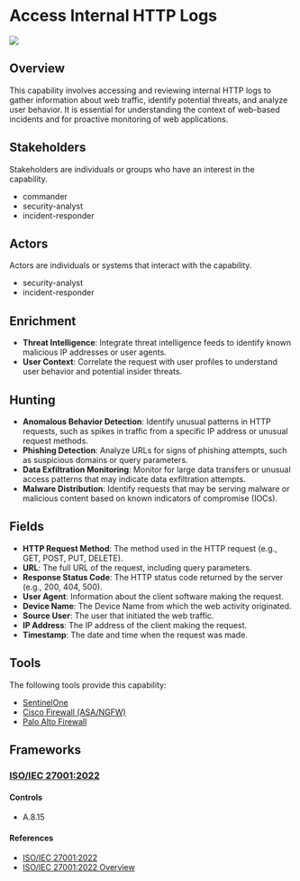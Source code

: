 # Access Internal HTTP Logs

![](https://img.shields.io/badge/P0001-preparation-white)

## Overview

This capability involves accessing and reviewing internal HTTP logs to gather information about web traffic, identify potential threats, and analyze user behavior. It is essential for understanding the context of web-based incidents and for proactive monitoring of web applications.

## Stakeholders
Stakeholders are individuals or groups who have an interest in the capability.

- commander
- security-analyst
- incident-responder

## Actors
Actors are individuals or systems that interact with the capability.

- security-analyst
- incident-responder

## Enrichment

- **Threat Intelligence**: Integrate threat intelligence feeds to identify known malicious IP addresses or user agents.
- **User Context**: Correlate the request with user profiles to understand user behavior and potential insider threats.

## Hunting

- **Anomalous Behavior Detection**: Identify unusual patterns in HTTP requests, such as spikes in traffic from a specific IP address or unusual request methods.
- **Phishing Detection**: Analyze URLs for signs of phishing attempts, such as suspicious domains or query parameters.
- **Data Exfiltration Monitoring**: Monitor for large data transfers or unusual access patterns that may indicate data exfiltration attempts.
- **Malware Distribution**: Identify requests that may be serving malware or malicious content based on known indicators of compromise (IOCs).

## Fields

- **HTTP Request Method**: The method used in the HTTP request (e.g., GET, POST, PUT, DELETE).
- **URL**: The full URL of the request, including query parameters.
- **Response Status Code**: The HTTP status code returned by the server (e.g., 200, 404, 500).
- **User Agent**: Information about the client software making the request.
- **Device Name**: The Device Name from which the web activity originated.
- **Source User**: The user that initiated the web traffic.
- **IP Address**: The IP address of the client making the request.
- **Timestamp**: The date and time when the request was made.

## Tools
The following tools provide this capability:

- [SentinelOne](../tool/T0001/C1103.md)
- [Cisco Firewall (ASA/NGFW)](../tool/T0007/C1103.md)
- [Palo Alto Firewall](../tool/T0008/C1103.md)

## Frameworks
### [ISO/IEC 27001:2022](../frameworks/F0002.md)

#### Controls

- A.8.15 

#### References

- [ISO/IEC 27001:2022](https://www.iso.org/standard/82875.html)
- [ISO/IEC 27001:2022 Overview](https://www.iso.org/isoiec-27001-information-security.html)